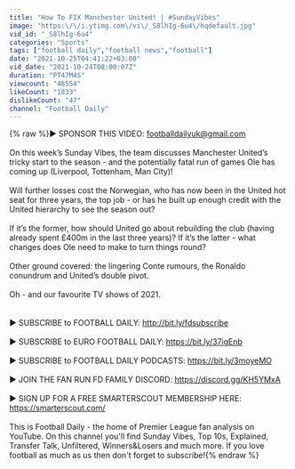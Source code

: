 ```yaml
---
title: "How To FIX Manchester United! | #SundayVibes"
image: "https:\/\/i.ytimg.com\/vi\/_S8lhIg-6u4\/hqdefault.jpg"
vid_id: "_S8lhIg-6u4"
categories: "Sports"
tags: ["football daily","football news","football"]
date: "2021-10-25T04:41:22+03:00"
vid_date: "2021-10-24T08:00:07Z"
duration: "PT47M4S"
viewcount: "48554"
likeCount: "1833"
dislikeCount: "47"
channel: "Football Daily"
---
```

{% raw %}► SPONSOR THIS VIDEO: footballdailyuk@gmail.com<br /><br />On this week’s Sunday Vibes, the team discusses Manchester United’s tricky start to the season - and the potentially fatal run of games Ole has coming up (Liverpool, Tottenham, Man City)!<br /><br />Will further losses cost the Norwegian, who has now been in the United hot seat for three years, the top job - or has he built up enough credit with the United hierarchy to see the season out?<br /><br />If it’s the former, how should United go about rebuilding the club (having already spent £400m in the last three years)? If it’s the latter - what changes does Ole need to make to turn things round?<br /><br />Other ground covered: the lingering Conte rumours, the Ronaldo conundrum and United’s double pivot.<br /><br />Oh - and our favourite TV shows of 2021.<br /><br /><br />► SUBSCRIBE to FOOTBALL DAILY: <a rel="nofollow" target="blank" href="http://bit.ly/fdsubscribe">http://bit.ly/fdsubscribe</a><br /><br />► SUBSCRIBE to EURO FOOTBALL DAILY: <a rel="nofollow" target="blank" href="https://bit.ly/37igEnb">https://bit.ly/37igEnb</a><br /><br />► SUBSCRIBE to FOOTBALL DAILY PODCASTS: <a rel="nofollow" target="blank" href="https://bit.ly/3moyeMO">https://bit.ly/3moyeMO</a><br /><br />► JOIN THE FAN RUN FD FAMILY DISCORD: <a rel="nofollow" target="blank" href="https://discord.gg/KH5YMxA">https://discord.gg/KH5YMxA</a><br /><br />► SIGN UP FOR A FREE SMARTERSCOUT MEMBERSHIP HERE: <a rel="nofollow" target="blank" href="https://smarterscout.com/">https://smarterscout.com/</a><br /><br />This is Football Daily - the home of Premier League fan analysis on YouTube. On this channel you'll find Sunday Vibes, Top 10s, Explained, Transfer Talk, Unfiltered, Winners&amp;Losers and much more. If you love football as much as us then don't forget to subscribe!{% endraw %}

